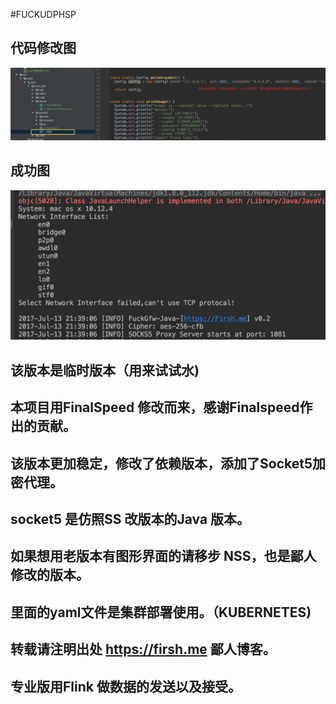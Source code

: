 #FUCKUDPHSP


## 代码修改图
![](QQ20170713-214048@2x.png)


## 成功图
![](QQ20170713-214330@2x.png)


## 该版本是临时版本（用来试试水)

## 本项目用FinalSpeed 修改而来，感谢Finalspeed作出的贡献。

## 该版本更加稳定，修改了依赖版本，添加了Socket5加密代理。

## socket5 是仿照SS 改版本的Java 版本。

## 如果想用老版本有图形界面的请移步 NSS，也是鄙人修改的版本。

## 里面的yaml文件是集群部署使用。（KUBERNETES)

## 转载请注明出处 https://firsh.me 鄙人博客。

## 专业版用Flink 做数据的发送以及接受。


